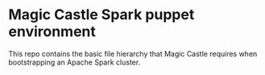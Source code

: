 # Magic Castle Spark puppet environment

This repo contains the basic file hierarchy that
Magic Castle requires when bootstrapping an Apache Spark
cluster.
